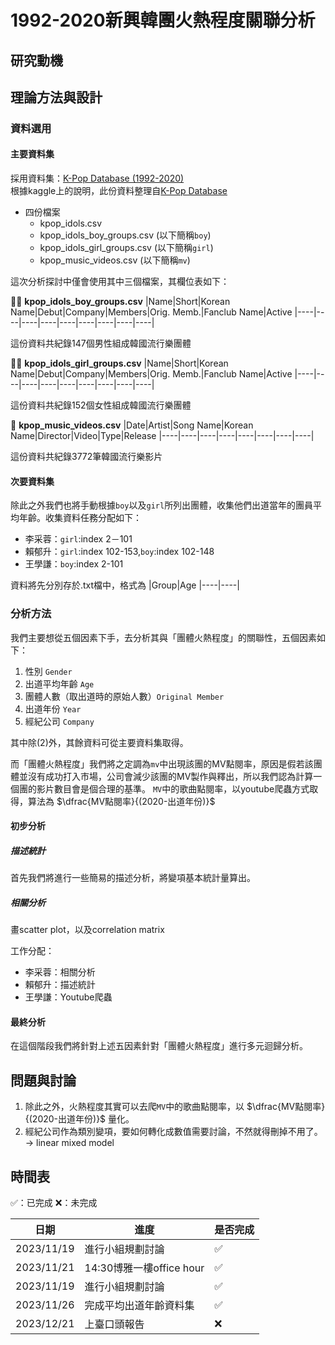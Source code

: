 # 1992-2020新興韓團火熱程度關聯分析
## 研究動機
## 理論方法與設計
### 資料選用
#### 主要資料集
採用資料集：[K-Pop Database (1992-2020)](https://www.kaggle.com/datasets/kimjihoo/kpopdb/data)<br>
根據kaggle上的說明，此份資料整理自[K-Pop Database](https://dbkpop.com/)<br>
- 四份檔案
  + kpop_idols.csv
  + kpop_idols_boy_groups.csv (以下簡稱`boy`)
  + kpop_idols_girl_groups.csv (以下簡稱`girl`)
  + kpop_music_videos.csv (以下簡稱`mv`)
 
這次分析探討中僅會使用其中三個檔案，其欄位表如下：

💁‍♂️ **kpop_idols_boy_groups.csv**
|﻿Name|Short|Korean Name|Debut|Company|Members|Orig. Memb.|Fanclub Name|Active
|----|----|----|----|----|----|----|----|----|

這份資料共紀錄147個男性組成韓國流行樂團體

💁‍♀️ **kpop_idols_girl_groups.csv**
|﻿Name|Short|Korean Name|Debut|Company|Members|Orig. Memb.|Fanclub Name|Active
|----|----|----|----|----|----|----|----|----|

這份資料共紀錄152個女性組成韓國流行樂團體

🎵 **kpop_music_videos.csv**
|﻿Date|Artist|Song Name|Korean Name|Director|Video|Type|Release
|----|----|----|----|----|----|----|----|

這份資料共紀錄3772筆韓國流行樂影片

#### 次要資料集
除此之外我們也將手動根據`boy`以及`girl`所列出團體，收集他們出道當年的團員平均年齡。收集資料任務分配如下：
- 李采蓉：`girl`:index 2－101
- 賴郁升：`girl`:index 102-153,`boy`:index 102-148
- 王學謙：`boy`:index 2-101<br>

資料將先分別存於.txt檔中，格式為
|﻿Group|Age
|----|----|

### 分析方法

我們主要想從五個因素下手，去分析其與「團體火熱程度」的關聯性，五個因素如下：
1) 性別 `Gender`
2) 出道平均年齡 `Age`
3) 團體人數（取出道時的原始人數）`Original Member`
4) 出道年份 `Year`
5) 經紀公司 `Company`

其中除(2)外，其餘資料可從主要資料集取得。<br>

而「團體火熱程度」我們將之定調為`mv`中出現該團的MV點閱率，原因是假若該團體並沒有成功打入市場，公司會減少該團的MV製作與釋出，所以我們認為計算一個團的影片數目會是個合理的基準。
`MV`中的歌曲點閱率，以youtube爬蟲方式取得，算法為 $\dfrac{MV點閱率}{(2020-出道年份)}$
#### 初步分析

##### 描述統計
首先我們將進行一些簡易的描述分析，將變項基本統計量算出。

##### 相關分析
畫scatter plot，以及correlation matrix<br>

工作分配：
- 李采蓉：相關分析
- 賴郁升：描述統計
- 王學謙：Youtube爬蟲

#### 最終分析
在這個階段我們將針對上述五因素針對「團體火熱程度」進行多元迴歸分析。

## 問題與討論
1) 除此之外，火熱程度其實可以去爬`MV`中的歌曲點閱率，以 $\dfrac{MV點閱率}{(2020-出道年份)}$ 量化。
2) 經紀公司作為類別變項，要如何轉化成數值需要討論，不然就得刪掉不用了。 -> linear mixed model

## 時間表
✅：已完成 ❌：未完成

|日期|進度|是否完成
|---|---|---|
|2023/11/19|進行小組規劃討論|✅|
|2023/11/21|14:30博雅一樓office hour|✅|
|2023/11/19|進行小組規劃討論|✅|
|2023/11/26|完成平均出道年齡資料集|✅|
|2023/12/21|上臺口頭報告|❌|
